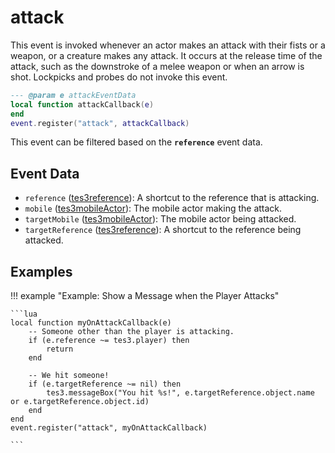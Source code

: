 # attack

This event is invoked whenever an actor makes an attack with their fists or a weapon, or a creature makes any attack. It occurs at the release time of the attack, such as the downstroke of a melee weapon or when an arrow is shot. Lockpicks and probes do not invoke this event.

```lua
--- @param e attackEventData
local function attackCallback(e)
end
event.register("attack", attackCallback)
```

This event can be filtered based on the **`reference`** event data.

## Event Data

* `reference` ([tes3reference](../../types/tes3reference)): A shortcut to the reference that is attacking.
* `mobile` ([tes3mobileActor](../../types/tes3mobileActor)): The mobile actor making the attack.
* `targetMobile` ([tes3mobileActor](../../types/tes3mobileActor)): The mobile actor being attacked.
* `targetReference` ([tes3reference](../../types/tes3reference)): A shortcut to the reference being attacked.

## Examples

!!! example "Example: Show a Message when the Player Attacks"

	```lua
	local function myOnAttackCallback(e)
	    -- Someone other than the player is attacking.
	    if (e.reference ~= tes3.player) then
	        return
	    end
	
	    -- We hit someone!
	    if (e.targetReference ~= nil) then
	        tes3.messageBox("You hit %s!", e.targetReference.object.name or e.targetReference.object.id)
	    end
	end
	event.register("attack", myOnAttackCallback)

	```

